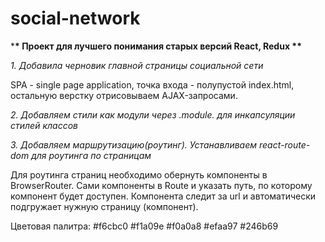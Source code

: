 # social-network

\***\* Проект для лучшего понимания старых версий React, Redux \*\***

_1. Добавила черновик главной страницы социальной сети_

SPA - single page application, точка входа - полупустой index.html, остальную верстку отрисовываем AJAX-запросами.

_2. Добавляем стили как модули через .module. для инкапсуляции стилей классов_

_3. Добавляем маршрутизацию(роутинг). Устанавливаем react-route-dom для роутинга по страницам_

Для роутинга страниц необходимо обернуть компоненты в BrowserRouter. Сами компоненты в Route и указать путь, по которому компонент будет доступен. Компонента следит за url и автоматически подгружает нужную страницу (компонент).

Цветовая палитра:
#f6cbc0
#f1a09e
#f0a0a8
#efaa97
#246b69
